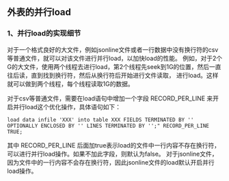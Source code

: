 ## 外表的并行load

### 1、并行load的实现细节

对于一个格式良好的大文件，例如jsonline文件或者一行数据中没有换行符的csv等普通文件，就可以对该文件进行并行load，以加快load的性能。
例如，对于2个G的大文件，使用两个线程去进行load，第2个线程先seek到1G的位置，然后一直往后读，直到找到换行符，然后从换行符后开始进行文件读取，
进行load。这样就可以做到两个线程，每个线程读取1G的数据。

对于csv等普通文件，需要在load语句中增加一个字段 RECORD_PER_LINE 来开启并行load这个优化操作，具体语句如下：
 ```
load data infile 'XXX' into table XXX FIELDS TERMINATED BY '' OPTIONALLY ENCLOSED BY '' LINES TERMINATED BY '';" RECORD_PER_LINE TRUE;
```
其中 RECORD_PER_LINE 后面加true表示load的文件中一行内容不存在换行符，可以进行并行load操作。如果不加此字段，则默认为false。
对于jsonline文件，因为文件中的一行内容不会存在换行符，因此jsonline文件的load默认开启并行load操作。
